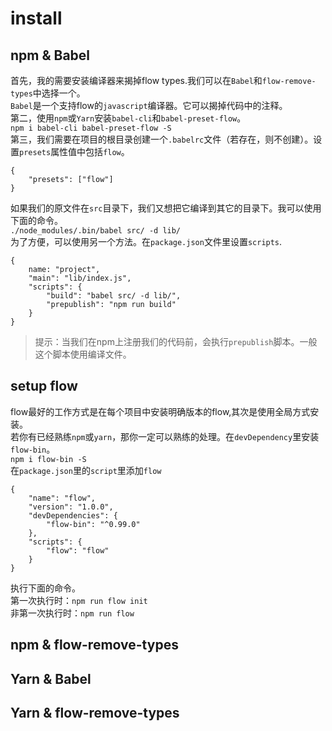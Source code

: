 # install

## npm & Babel

首先，我的需要安装编译器来揭掉flow types.我们可以在`Babel`和`flow-remove-types`中选择一个。  
`Babel`是一个支持flow的`javascript`编译器。它可以揭掉代码中的注释。  
第二，使用`npm`或`Yarn`安装`babel-cli`和`babel-preset-flow`。  
`npm i babel-cli babel-preset-flow -S`  
第三，我们需要在项目的根目录创建一个`.babelrc`文件（若存在，则不创建）。设置`presets`属性值中包括`flow`。  
```
{
    "presets": ["flow"]
}
```
如果我们的原文件在`src`目录下，我们又想把它编译到其它的目录下。我可以使用下面的命令。   
`./node_modules/.bin/babel src/ -d lib/`  
为了方便，可以使用另一个方法。在`package.json`文件里设置`scripts`.  
```
{
    name: "project",
    "main": "lib/index.js",
    "scripts": {
        "build": "babel src/ -d lib/",
        "prepublish": "npm run build"
    }
}
```
> 提示：当我们在npm上注册我们的代码前，会执行`prepublish`脚本。一般这个脚本使用编译文件。  

## setup flow

flow最好的工作方式是在每个项目中安装明确版本的flow,其次是使用全局方式安装。  
若你有已经熟练`npm`或`yarn`，那你一定可以熟练的处理。在`devDependency`里安装`flow-bin`。  
`npm i flow-bin -S`  
在`package.json`里的`script`里添加`flow`  
```
{
    "name": "flow",
    "version": "1.0.0",
    "devDependencies": {
        "flow-bin": "^0.99.0"
    },
    "scripts": {
        "flow": "flow"
    }
}
```
执行下面的命令。  
第一次执行时：`npm run flow init`  
非第一次执行时：`npm run flow`  

## npm & flow-remove-types

## Yarn & Babel

## Yarn & flow-remove-types


